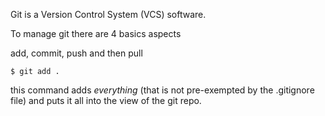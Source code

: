 Git is a Version Control System (VCS) software.

To manage git there are 4 basics aspects

add, commit, push and then pull

```
$ git add .
```
this command adds _everything_ (that is not pre-exempted by the .gitignore file) and puts it all into the view of the git repo. 

